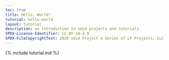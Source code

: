 ```yaml
---
toc: true
title: Hello, World!
tutorial: hello-world
layout: tutorial
description: an introduction to seL4 projects and tutorials
SPDX-License-Identifier: CC-BY-SA-4.0
SPDX-FileCopyrightText: 2020 seL4 Project a Series of LF Projects, LLC.
---
```


{% include tutorial.md %}
